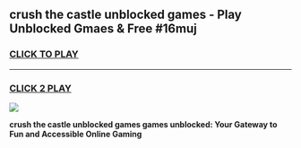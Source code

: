 
## crush the castle unblocked games - Play Unblocked Gmaes & Free #16muj
<h3>
<a href="https://premium.freeplayer.one?title=crush_the_castle_unblocked_games&ref=01M">CLICK TO PLAY</a></h3>
<hr>

<h3>
<a href="https://premium.freeplayer.one?title=crush_the_castle_unblocked_games&ref=01M">CLICK 2 PLAY</a>
  
</h3>

<a href="https://premium.freeplayer.one?title=crush_the_castle_unblocked_games&ref=01M"><img src="https://clearcache.store/games.png"></a>


**crush the castle unblocked games games unblocked: Your Gateway to Fun and Accessible Online Gaming**
